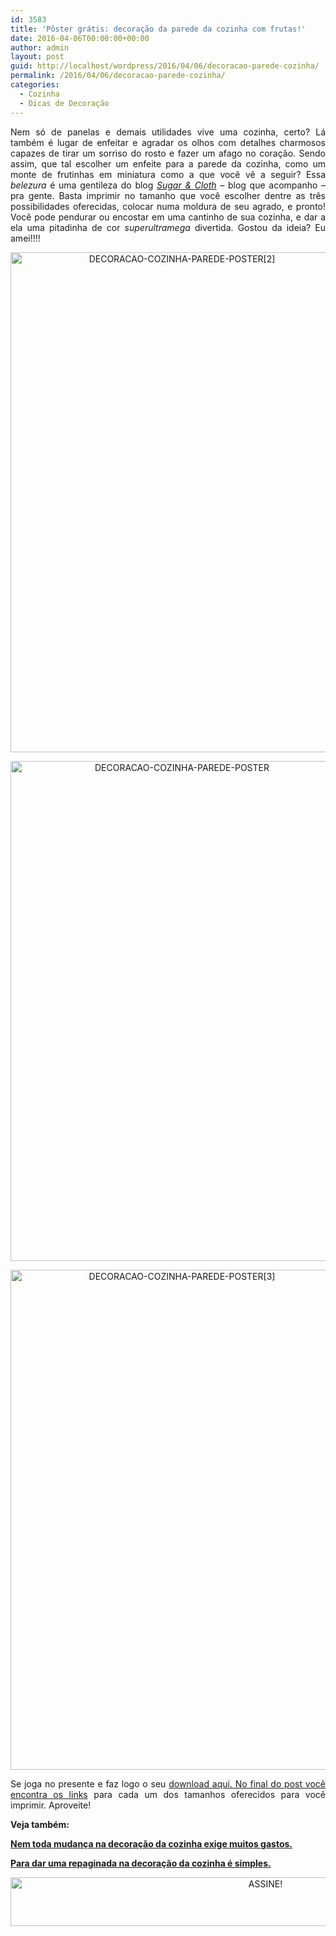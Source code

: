 ```yaml
---
id: 3583
title: 'Pôster grátis: decoração da parede da cozinha com frutas!'
date: 2016-04-06T00:00:00+00:00
author: admin
layout: post
guid: http://localhost/wordpress/2016/04/06/decoracao-parede-cozinha/
permalink: /2016/04/06/decoracao-parede-cozinha/
categories:
  - Cozinha
  - Dicas de Decoração
---
```

<p align="justify">
  Nem só de panelas e demais utilidades vive uma cozinha, certo? Lá também é lugar de enfeitar e agradar os olhos com detalhes charmosos capazes de tirar um sorriso do rosto e fazer um afago no coração. Sendo assim, que tal escolher um enfeite para a parede da cozinha, como um monte de frutinhas em miniatura como a que você vê a seguir? Essa <em>belezura</em> é uma gentileza do blog <em><a href="http://sugarandcloth.com/" target="_blank">Sugar & Cloth</a></em> – blog que acompanho – pra gente. Basta imprimir no tamanho que você escolher dentre as três possibilidades oferecidas, colocar numa moldura de seu agrado, e pronto! Você pode pendurar ou encostar em uma cantinho de sua cozinha, e dar a ela uma pitadinha de cor <em>superultramega</em> divertida. Gostou da ideia? Eu amei!!!!
</p>

<p align="center">
  <img class="alignnone size-full wp-image-12330" src="http://www.trololodemulher.com.br/blog/wp-content/uploads/2016/04/DECORACAO-COZINHA-PAREDE-POSTER2.jpg" alt="DECORACAO-COZINHA-PAREDE-POSTER[2]" width="533" height="800" />
</p>

<p align="center">
  <img class="alignnone size-full wp-image-12329" src="http://www.trololodemulher.com.br/blog/wp-content/uploads/2016/04/DECORACAO-COZINHA-PAREDE-POSTER.jpg" alt="DECORACAO-COZINHA-PAREDE-POSTER" width="533" height="800" />
</p>

<p align="center">
  <img class="alignnone size-full wp-image-12331" src="http://www.trololodemulher.com.br/blog/wp-content/uploads/2016/04/DECORACAO-COZINHA-PAREDE-POSTER3.jpg" alt="DECORACAO-COZINHA-PAREDE-POSTER[3]" width="533" height="800" />
</p>

<p style="text-align: justify;" align="center">
  Se joga no presente e faz logo o seu <a href="http://sugarandcloth.com/2015/03/diy-printable-fruit-wall-art/" target="_blank">download aqui. No final do post você encontra os links</a> para cada um dos tamanhos oferecidos para você imprimir. Aproveite!
</p>

<p style="text-align: justify;" align="center">
  <strong>Veja também:</strong>
</p>

<p style="text-align: justify;" align="center">
  <strong><a href="http://www.decoracaodacasa.com/decoracao-cozinha-3/" target="_blank">Nem toda mudança na decoração da cozinha exige muitos gastos.</a></strong>
</p>

<p style="text-align: justify;" align="center">
  <strong><a href="http://www.decoracaodacasa.com/decoracao-cozinha-3/" target="_blank">Para dar uma repaginada na decoração da cozinha é simples.</a></strong>
</p>

<p align="center">
  <a href="http://feedburner.google.com/fb/a/mailverify?uri=blogBichaFemea&loc=en_US" target="_blank"><img class="alignnone size-full wp-image-10439" src="http://www.trololodemulher.com.br/blog/wp-content/uploads/2014/09/ASSINE.png" alt="ASSINE!" width="800" height="78" /></a>
</p>

<p align="justify">